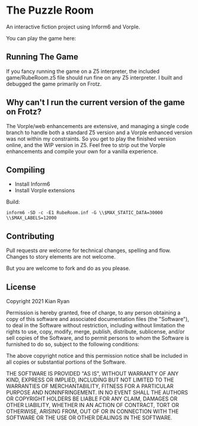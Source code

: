 # The Puzzle Room

An interactive fiction project using Inform6 and Vorple.

You can play the game here: 

## Running The Game

If you fancy running the game on a Z5 interpreter, the included game/RubeRoom.z5 file 
should run fine on any Z5 interpreter.  I built and debugged the game primarily on Frotz.


## Why can't I run the current version of the game on Frotz?

The Vorple/web enhancements are extensive, and managing a single code branch to handle both
a standard Z5 version and a Vorple enhanced version was not within my constraints.  So 
you get to play the finished version online, and the WIP version in Z5.  Feel free to strip 
out the Vorple enhancements and compile your own for a vanilla experience.

## Compiling

* Install Inform6
* Install Vorple extensions

Build:

```
inform6 -SD -c -E1 RubeRoom.inf -G \\$MAX_STATIC_DATA=30000 \\$MAX_LABELS=12000
```

## Contributing

Pull requests _are_ welcome for technical changes, spelling and flow.  Changes to story elements are not welcome.

But you are welcome to fork and do as you please.


## License

Copyright 2021 Kian Ryan

Permission is hereby granted, free of charge, to any person obtaining a copy of this software and associated documentation files (the "Software"), to deal in the Software without restriction, including without limitation the rights to use, copy, modify, merge, publish, distribute, sublicense, and/or sell copies of the Software, and to permit persons to whom the Software is furnished to do so, subject to the following conditions:

The above copyright notice and this permission notice shall be included in all copies or substantial portions of the Software.

THE SOFTWARE IS PROVIDED "AS IS", WITHOUT WARRANTY OF ANY KIND, EXPRESS OR IMPLIED, INCLUDING BUT NOT LIMITED TO THE WARRANTIES OF MERCHANTABILITY, FITNESS FOR A PARTICULAR PURPOSE AND NONINFRINGEMENT. IN NO EVENT SHALL THE AUTHORS OR COPYRIGHT HOLDERS BE LIABLE FOR ANY CLAIM, DAMAGES OR OTHER LIABILITY, WHETHER IN AN ACTION OF CONTRACT, TORT OR OTHERWISE, ARISING FROM, OUT OF OR IN CONNECTION WITH THE SOFTWARE OR THE USE OR OTHER DEALINGS IN THE SOFTWARE.

